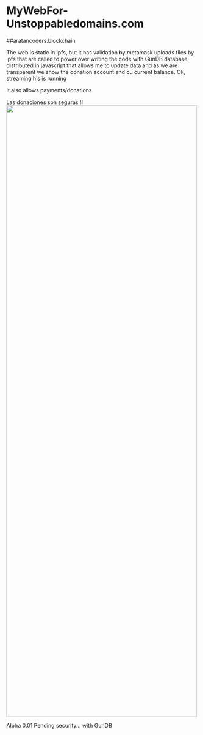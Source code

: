 # MyWebFor-Unstoppabledomains.com
##aratancoders.blockchain

The web is static in ipfs, but it has validation by metamask uploads files by ipfs that are called to power 
over writing the code with GunDB database distributed in javascript that allows me to update data and 
as we are transparent we show the donation account and cu current balance. 
Ok, streaming hls is running

It also allows payments/donations 

Las donaciones son seguras !!
<img src="https://raw.githubusercontent.com/aratan/MyWebFor-Unstoppabledomains.com/main/FireShot%20Capture%20001%20-%20Hello%2C%20world!_%20-%20bafybeidjsvh7dpyv7zp2cx32xcvxwxk4wekg6qs6stn5ymvm6le5yscdpu.ipfs.localhost.png" width="500" height="1600">

Alpha 0.01 Pending security... with GunDB
